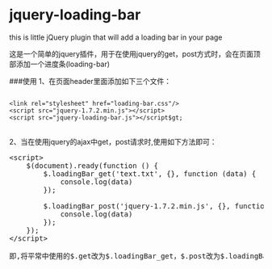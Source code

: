 jquery-loading-bar
==================

this is  little jQuery plugin that will add a loading bar in your page

这是一个简单的jquery插件，用于在使用jquery的get，post方式时，会在页面顶部添加一个进度条(loading-bar)

###使用
1、在页面header里面添加如下三个文件：
<pre>
<code>
&lt;link rel="stylesheet" href="loading-bar.css"/&gt;
&lt;script src="jquery-1.7.2.min.js"&gt;&lt;/script&gt;
&lt;script src="jquery-loading-bar.js"&gt;&lt;/script$gt;
</code>
</pre>

2、当在使用jquery的ajax中get，post请求时,使用如下方法即可：
<pre>
&lt;script&gt;
    $(document).ready(function () {
        $.loadingBar_get('text.txt', {}, function (data) {
            console.log(data)
        });

        $.loadingBar_post('jquery-1.7.2.min.js', {}, function (data) {
            console.log(data)
        });
    });
&lt;/script&gt;

即,将平常中使用的$.get改为$.loadingBar_get，$.post改为$.loadingBar_post即可，其他传参均按照jquery中使用get或者post方法一致
</pre>
